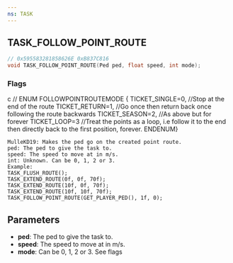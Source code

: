 ```yaml
---
ns: TASK
---
```

## TASK_FOLLOW_POINT_ROUTE

```c
// 0x595583281858626E 0xB837C816
void TASK_FOLLOW_POINT_ROUTE(Ped ped, float speed, int mode);
```
### Flags
c // ENUM FOLLOWPOINTROUTEMODE {
    TICKET_SINGLE=0,    //Stop at the end of the route 
    TICKET_RETURN=1,      //Go once then return back once following the route backwards 
    TICKET_SEASON=2,      //As above but for forever 
    TICKET_LOOP=3         //Treat the points as a loop, i.e follow it to the end then directly back to the first position, forever. 
ENDENUM}

```
MulleKD19: Makes the ped go on the created point route.
ped: The ped to give the task to.
speed: The speed to move at in m/s.
int: Unknown. Can be 0, 1, 2 or 3.
Example:
TASK_FLUSH_ROUTE();
TASK_EXTEND_ROUTE(0f, 0f, 70f);
TASK_EXTEND_ROUTE(10f, 0f, 70f);
TASK_EXTEND_ROUTE(10f, 10f, 70f);
TASK_FOLLOW_POINT_ROUTE(GET_PLAYER_PED(), 1f, 0);
```

## Parameters
* **ped**: The ped to give the task to.
* **speed**: The speed to move at in m/s.
* **mode**: Can be 0, 1, 2 or 3. See flags

